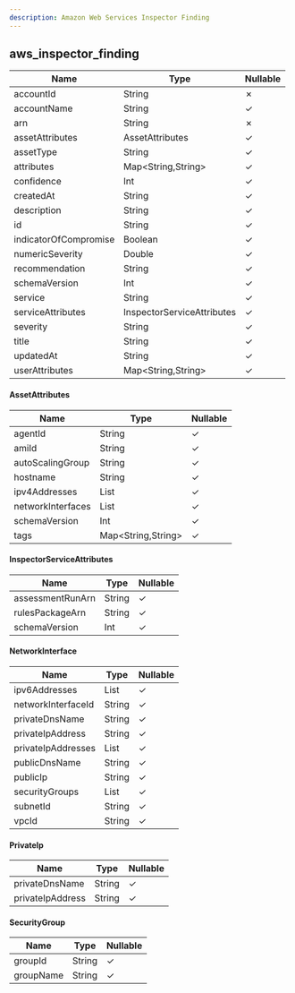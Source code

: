 ```yaml
---
description: Amazon Web Services Inspector Finding
---
```

aws_inspector_finding
---------------------

| **Name**              | **Type**                   | **Nullable** |
| --------------------- | -------------------------- | ------------ |
| accountId             | String                     | &cross;      |
| accountName           | String                     | &check;      |
| arn                   | String                     | &cross;      |
| assetAttributes       | AssetAttributes            | &check;      |
| assetType             | String                     | &check;      |
| attributes            | Map<String,String>         | &check;      |
| confidence            | Int                        | &check;      |
| createdAt             | String                     | &check;      |
| description           | String                     | &check;      |
| id                    | String                     | &check;      |
| indicatorOfCompromise | Boolean                    | &check;      |
| numericSeverity       | Double                     | &check;      |
| recommendation        | String                     | &check;      |
| schemaVersion         | Int                        | &check;      |
| service               | String                     | &check;      |
| serviceAttributes     | InspectorServiceAttributes | &check;      |
| severity              | String                     | &check;      |
| title                 | String                     | &check;      |
| updatedAt             | String                     | &check;      |
| userAttributes        | Map<String,String>         | &check;      |

#### AssetAttributes
| **Name**          | **Type**               | **Nullable** |
| ----------------- | ---------------------- | ------------ |
| agentId           | String                 | &check;      |
| amiId             | String                 | &check;      |
| autoScalingGroup  | String                 | &check;      |
| hostname          | String                 | &check;      |
| ipv4Addresses     | List<String>           | &check;      |
| networkInterfaces | List<NetworkInterface> | &check;      |
| schemaVersion     | Int                    | &check;      |
| tags              | Map<String,String>     | &check;      |

#### InspectorServiceAttributes
| **Name**         | **Type** | **Nullable** |
| ---------------- | -------- | ------------ |
| assessmentRunArn | String   | &check;      |
| rulesPackageArn  | String   | &check;      |
| schemaVersion    | Int      | &check;      |

#### NetworkInterface
| **Name**           | **Type**            | **Nullable** |
| ------------------ | ------------------- | ------------ |
| ipv6Addresses      | List<String>        | &check;      |
| networkInterfaceId | String              | &check;      |
| privateDnsName     | String              | &check;      |
| privateIpAddress   | String              | &check;      |
| privateIpAddresses | List<PrivateIp>     | &check;      |
| publicDnsName      | String              | &check;      |
| publicIp           | String              | &check;      |
| securityGroups     | List<SecurityGroup> | &check;      |
| subnetId           | String              | &check;      |
| vpcId              | String              | &check;      |

#### PrivateIp
| **Name**         | **Type** | **Nullable** |
| ---------------- | -------- | ------------ |
| privateDnsName   | String   | &check;      |
| privateIpAddress | String   | &check;      |

#### SecurityGroup
| **Name**  | **Type** | **Nullable** |
| --------- | -------- | ------------ |
| groupId   | String   | &check;      |
| groupName | String   | &check;      |
